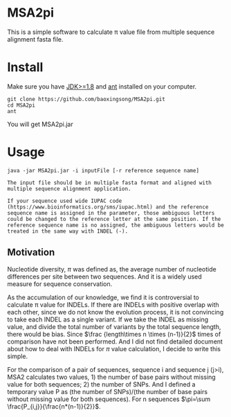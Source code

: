# MSA2pi
This is a simple software to calculate π value file from multiple sequence alignment fasta file.

# Install 

Make sure you have [JDK>=1.8](http://www.oracle.com/technetwork/java/javase/downloads/jdk8-downloads-2133151.html) and [ant](http://ant.apache.org/) installed on your computer.
````
git clone https://github.com/baoxingsong/MSA2pi.git
cd MSA2pi
ant
````
You will get MSA2pi.jar



# Usage
````
java -jar MSA2pi.jar -i inputFile [-r reference sequence name]

The input file should be in multiple fasta format and aligned with multiple sequence alignment application.

If your sequence used wide IUPAC code (https://www.bioinformatics.org/sms/iupac.html) and the reference sequence name is assigned in the parameter, those ambiguous letters could be changed to the reference letter at the same position. If the reference sequence name is no assigned, the ambiguous letters would be treated in the same way with INDEL (-).
````



## Motivation

Nucleotide diversity, $\pi$ was defined as, the average number of nucleotide differences per site between two sequences. And it is a widely used measure for sequence conservation.

As the accumulation of our knowledge, we find it is controversial to calculate π value for INDELs. If there are INDELs with positive overlap with each other, since we do not know the evolution process, it is not convincing to take each INDEL as a single variant. If we take the INDEL as missing value, and divide the total number of variants by the total sequence length, there would be bias. Since $\frac {length\times n \times (n-1)}{2}​$ times of comparison have not been performed. And I did not find detailed document about how to deal with INDELs for $\pi​$ value calculation, I decide to write this simple.

For the comparison of a pair of sequences, sequence i and sequence j (j>i), MSA2 calculates two values, 1) the number of base pairs without missing value for both sequences; 2) the number of SNPs. And I defined a temporary value P as (the number of SNPs)/(the number of base pairs without missing value for both sequences). For n sequences  $\pi=\sum \frac{P_{i,j}}{\frac{n*(n-1)}{2}}$.

